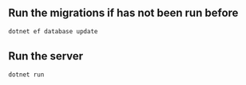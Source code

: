## Run the migrations if has not been run before

```sh
dotnet ef database update
```

## Run the server

```sh
dotnet run
```
